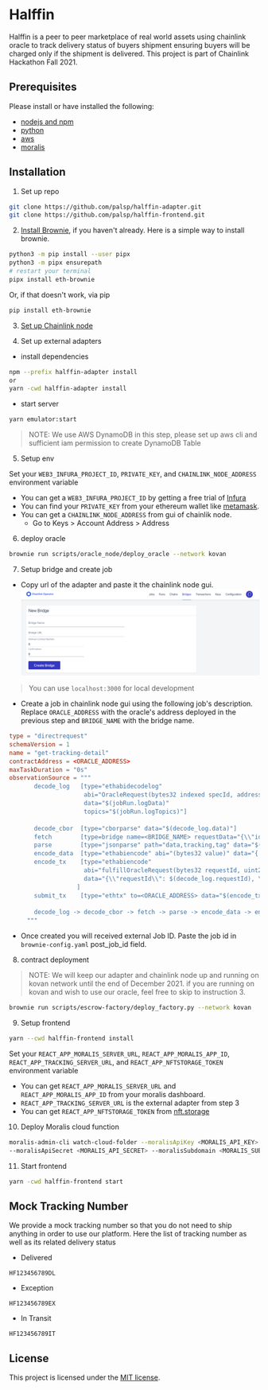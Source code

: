 # Halffin

Halffin is a peer to peer marketplace of real world assets using chainlink oracle to track delivery status of buyers shipment ensuring buyers will be charged only if the shipment is delivered. This project is part of Chainlink Hackathon Fall 2021.

## Prerequisites

Please install or have installed the following:

- [nodejs and npm](https://nodejs.org/en/download/)
- [python](https://www.python.org/downloads/)
- [aws](https://aws.amazon.com/)
- [moralis](https://moralis.io/)

## Installation

1. Set up repo

```bash
git clone https://github.com/palsp/halffin-adapter.git
git clone https://github.com/palsp/halffin-frontend.git
```

2. [Install Brownie](https://eth-brownie.readthedocs.io/en/stable/install.html), if you haven't already. Here is a simple way to install brownie.

```bash
python3 -m pip install --user pipx
python3 -m pipx ensurepath
# restart your terminal
pipx install eth-brownie
```

Or, if that doesn't work, via pip

```bash
pip install eth-brownie
```

3. [Set up Chainlink node](https://docs.chain.link/docs/running-a-chainlink-node/)

4. Set up external adapters

- install dependencies

```bash
npm --prefix halffin-adapter install
or
yarn -cwd halffin-adapter install
```

- start server

```bash
yarn emulator:start
```

> NOTE: We use AWS DynamoDB in this step, please set up aws cli and sufficient iam permission to create DynamoDB Table

5. Setup env

Set your `WEB3_INFURA_PROJECT_ID`, `PRIVATE_KEY`, and `CHAINLINK_NODE_ADDRESS` environment variable

- You can get a `WEB3_INFURA_PROJECT_ID` by getting a free trial of [Infura](https://infura.io/)
- You can find your `PRIVATE_KEY` from your ethereum wallet like [metamask](https://metamask.io/).
- You can get a `CHAINLINK_NODE_ADDRESS` from gui of chainlik node.
  - Go to Keys > Account Address > Address

6. deploy oracle

```bash
brownie run scripts/oracle_node/deploy_oracle --network kovan
```

7. Setup bridge and create job

- Copy url of the adapter and paste it the chainlink node gui.
  <img src="./bridge.png" alt="chainlink-bridge">

> You can use `localhost:3000` for local development

- Create a job in chainlink node gui using the following job's description. Replace `ORACLE_ADDRESS` with the oracle's address deployed in the previous step and `BRIDGE_NAME` with the bridge name.

```toml
type = "directrequest"
schemaVersion = 1
name = "get-tracking-detail"
contractAddress = <ORACLE_ADDRESS>
maxTaskDuration = "0s"
observationSource = """
       decode_log   [type="ethabidecodelog"
                     abi="OracleRequest(bytes32 indexed specId, address requester, bytes32 requestId, uint256 payment, address callbackAddr, bytes4 callbackFunctionId, uint256 cancelExpiration, uint256 dataVersion, bytes data)"
                     data="$(jobRun.logData)"
                     topics="$(jobRun.logTopics)"]

       decode_cbor  [type="cborparse" data="$(decode_log.data)"]
       fetch        [type=bridge name=<BRIDGE_NAME> requestData="{\\"id\\" : $(jobSpec.externalJobID), \\"data\\" : { \\"trackingId\\" : $(decode_cbor.trackingId)}}"]
       parse        [type="jsonparse" path="data,tracking,tag" data="$(fetch)"]
       encode_data  [type="ethabiencode" abi="(bytes32 value)" data="{ \\"value\\": $(parse) }"]
       encode_tx    [type="ethabiencode"
                     abi="fulfillOracleRequest(bytes32 requestId, uint256 payment, address callbackAddress, bytes4 callbackFunctionId, uint256 expiration, bytes32 data)"
                     data="{\\"requestId\\": $(decode_log.requestId), \\"payment\\": $(decode_log.payment), \\"callbackAddress\\": $(decode_log.callbackAddr), \\"callbackFunctionId\\": $(decode_log.callbackFunctionId), \\"expiration\\": $(decode_log.cancelExpiration), \\"data\\": $(encode_data)}"
                   ]
       submit_tx    [type="ethtx" to=<ORACLE_ADDRESS> data="$(encode_tx)"]

       decode_log -> decode_cbor -> fetch -> parse -> encode_data -> encode_tx -> submit_tx
     """
```

- Once created you will received external Job ID. Paste the job id in `brownie-config.yaml` post_job_id field.

8. contract deployment

> NOTE: We will keep our adapter and chainlink node up and running on kovan network until the end of December 2021. if you are running on kovan and wish to use our oracle, feel free to skip to instruction 3.

```bash
brownie run scripts/escrow-factory/deploy_factory.py --network kovan
```

9. Setup frontend

```bash
yarn --cwd halffin-frontend install
```

Set your `REACT_APP_MORALIS_SERVER_URL`, `REACT_APP_MORALIS_APP_ID`, `REACT_APP_TRACKING_SERVER_URL`, and `REACT_APP_NFTSTORAGE_TOKEN` environment variable

- You can get `REACT_APP_MORALIS_SERVER_URL` and `REACT_APP_MORALIS_APP_ID` from your moralis dashboard.
- `REACT_APP_TRACKING_SERVER_URL` is the external adapter from step 3
- You can get `REACT_APP_NFTSTORAGE_TOKEN` from [nft.storage](https://nft.storage/)

10. Deploy Moralis cloud function

```bash
moralis-admin-cli watch-cloud-folder --moralisApiKey <MORALIS_API_KEY>
--moralisApiSecret <MORALIS_API_SECRET> --moralisSubdomain <MORALIS_SUB_DOMAIN> --autoSave 1 --moralisCloudfolder halffin-frontend/cloud_function
```

11. Start frontend

```bash
yarn -cwd halffin-frontend start
```

## Mock Tracking Number

We provide a mock tracking number so that you do not need to ship anything in order to use our platform. Here the list of tracking number as well as its related delivery status

- Delivered

```
HF123456789DL
```

- Exception

```
HF123456789EX
```

- In Transit

```
HF123456789IT
```

## License

This project is licensed under the [MIT license](LICENSE).
